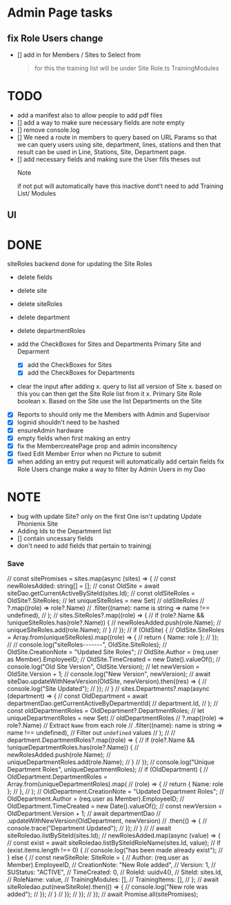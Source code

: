 # Admin Page tasks

## fix Role Users change

- [] add in for Members / Sites to Select from
  > for this the training list will be
  > under Site Role.ts TrainingModules

# TODO

- add a manifest also to allow people to add pdf files
- [] add a way to make sure necessary fields are note empty
- [] remove console.log
- [] We need a route in members to query based on URL Params so that we can query
  users using site, department, lines, stations and then that result can be used in
  Line, Stations, Site, Department page.
- [] add necessary fields and making sure the User fills theses out
  > [!NOTE]
  > if not put will automatically have this inactive
  > dont't need to add Training List/ Modules

## UI

# DONE

siteRoles backend done for updating the Site
Roles

- delete fields
- delete site
- delete siteRoles
- delete department
- delete departmentRoles
- add the CheckBoxes for Sites and Departments Primary Site and Deparment

  - [x] add the CheckBoxes for Sites
  - [x] add the CheckBoxes for Departments

- clear the input after adding
  x. query to list all version of Site
  x. based on this you can then get the Site Role list from it
  x. Primary Site Role boolean
  x. Based on the Site use the list Departments on the Site

- [x] Reports to should only me the Members with Admin and Supervisor
- [x] loginid shouldn't need to be hashed
- [x] ensureAdmin hardware
- [x] empty fields when first making an entry
- [x] fix the MembercreatePage prop and admin inconsitency
- [x] fixed Edit Member Error when no Picture to submit
- [x] when adding an entry put request will automatically add certain fields
      fix Role Users change
      make a way to filter by Admin Users in my Dao

# NOTE

- bug with update Site? only on the first One isn't updating Update Phonienix Site
- Adding Ids to the Department list
- [] contain uncessary fields
- don't need to add fields that pertain to trainingj
<!--- someone else is handling this [] fix the test related to the Environment Server-->

### Save

// const sitePromises = sites.map(async (sites) => {
// const newRolesAdded: string[] = [];
// const OldSite = await siteDao.getCurrentActiveBySiteId(sites.Id);
// const oldSiteRoles = OldSite?.SiteRoles;
// let uniqueSiteRoles = new Set<string>(
// oldSiteRoles
// ?.map((role) => role?.Name)
// .filter((name): name is string => name !== undefined),
// );
// sites.SiteRoles?.map((role) => {
// if (role?.Name && !uniqueSiteRoles.has(role?.Name)) {
// newRolesAdded.push(role.Name);
// uniqueSiteRoles.add(role.Name);
// }
// });
// if (OldSite) {
// OldSite.SiteRoles = Array.from(uniqueSiteRoles).map((role) => {
// return { Name: role };
// });
//
// console.log("siteRoles-------", OldSite.SiteRoles);
// OldSite.CreationNote = "Updated Site Roles";
// OldSite.Author = (req.user as Member).EmployeeID;
// OldSite.TimeCreated = new Date().valueOf();
// console.log("Old Site Version", OldSite.Version);
// let newVersion = OldSite.Version + 1;
// console.log("New Version", newVersion);
// await siteDao.updateWithNewVersion(OldSite, newVersion).then((res) => {
// console.log("Site Updated");
// });
// }
// sites.Departments?.map(async (department) => {
// const OldDepartment = await departmentDao.getCurrentActiveByDepartmentId(
// department.Id,
// );
// const oldDepartmentRoles = OldDepartment?.DepartmentRoles;
// let uniqueDepartmentRoles = new Set<string>(
// oldDepartmentRoles
// ?.map((role) => role?.Name) // Extract `Name` from each role
// .filter((name): name is string => name !== undefined), // Filter out `undefined` values
// );
//
// department.DepartmentRoles?.map((role) => {
// if (role?.Name && !uniqueDepartmentRoles.has(role?.Name)) {
// newRolesAdded.push(role.Name);
// uniqueDepartmentRoles.add(role.Name);
// }
// });
// console.log("Unique Department Roles", uniqueDepartmentRoles);
// if (OldDepartment) {
// OldDepartment.DepartmentRoles = Array.from(uniqueDepartmentRoles).map(
// (role) => {
// return { Name: role };
// },
// );
// OldDepartment.CreationNote = "Updated Department Roles";
// OldDepartment.Author = (req.user as Member).EmployeeID;
// OldDepartment.TimeCreated = new Date().valueOf();
// const newVersion = OldDepartment.Version + 1;
// await departmentDao
// .updateWithNewVersion(OldDepartment, newVersion)
// .then(() => {
// console.trace("Department Updated");
// });
// }
//
// await siteRoledao.listBySiteId(sites.Id);
// newRolesAdded.map(async (value) => {
// const exist = await siteRoledao.listBySiteIdRoleName(sites.Id, value);
// if (exist.items.length !== 0) {
// console.log("has been made already exist");
// } else {
// const newSiteRole: SiteRole = {
// Author: (req.user as Member).EmployeeID,
// CreationNote: "New Role added",
// Version: 1,
// SUStatus: "ACTIVE",
// TimeCreated: 0,
// RoleId: uuidv4(),
// SiteId: sites.Id,
// RoleName: value,
// TrainingModules: [],
// TrainingItems: [],
// };
// await siteRoledao.put(newSiteRole).then(() => {
// console.log("New role was added");
// });
// }
// });
// });
// });
// await Promise.all(sitePromises);
